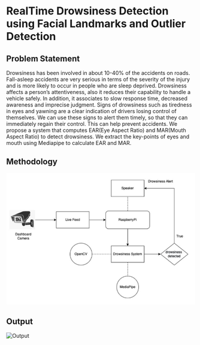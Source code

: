 # RealTime Drowsiness Detection using Facial Landmarks and Outlier Detection




## Problem Statement

Drowsiness has been involved in about 10-40% of the accidents on roads. Fall-asleep accidents are very serious in terms of the severity of the injury and is more likely to occur in people who are sleep deprived. Drowsiness affects a person’s attentiveness, also it reduces their capability to handle a vehicle safely. In addition, it associates to slow response time, decreased awareness and imprecise judgment. Signs of drowsiness such as tiredness in eyes and yawning are a clear indication of drivers losing control of themselves. We can use these signs to alert them timely, so that they can immediately regain their control. This can help prevent accidents. We propose a system that computes EAR(Eye Aspect Ratio) and MAR(Mouth Aspect Ratio) to detect drowsiness. We extract the key-points of eyes and mouth using Mediapipe to calculate EAR and MAR.


## Methodology

![Process](https://github.com/SarveshSridhar/RealTime-Drowsiness-Detection-using-Facial-Landmarks-and-Outlier-Detection/blob/master/process.png?raw=true)

## Output

![Output](https://github.com/SarveshSridhar/RealTime-Drowsiness-Detection-using-Facial-Landmarks-and-Outlier-Detection/sarvesh.png)
